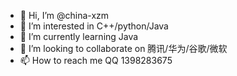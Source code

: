 - 👋 Hi, I’m @china-xzm
- 👀 I’m interested in C++/python/Java
- 🌱 I’m currently learning Java
- 💞️ I’m looking to collaborate on 腾讯/华为/谷歌/微软
- 📫 How to reach me QQ  1398283675

<!---
china-xzm/china-xzm is a ✨ special ✨ repository because its `README.md` (this file) appears on your GitHub profile.
You can click the Preview link to take a look at your changes.
--->
